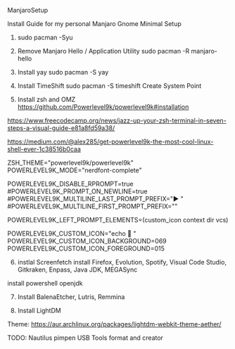 ManjaroSetup

Install Guide for my personal Manjaro Gnome Minimal Setup

1. sudo pacman -Syu

2. Remove Manjaro Hello / Application Utility
    sudo pacman -R manjaro-hello

3. Install yay
    sudo pacman -S yay

4. Install TimeShift
    sudo pacman -S timeshift
    Create System Point

5. Install zsh and OMZ
https://github.com/Powerlevel9k/powerlevel9k#installation

https://www.freecodecamp.org/news/jazz-up-your-zsh-terminal-in-seven-steps-a-visual-guide-e81a8fd59a38/

https://medium.com/@alex285/get-powerlevel9k-the-most-cool-linux-shell-ever-1c38516b0caa

ZSH_THEME="powerlevel9k/powerlevel9k"
POWERLEVEL9K_MODE="nerdfont-complete"

POWERLEVEL9K_DISABLE_RPROMPT=true
#POWERLEVEL9K_PROMPT_ON_NEWLINE=true
#POWERLEVEL9K_MULTILINE_LAST_PROMPT_PREFIX="▶ "
#POWERLEVEL9K_MULTILINE_FIRST_PROMPT_PREFIX=""

POWERLEVEL9K_LEFT_PROMPT_ELEMENTS=(custom_icon context dir vcs)

POWERLEVEL9K_CUSTOM_ICON="echo  "
POWERLEVEL9K_CUSTOM_ICON_BACKGROUND=069
POWERLEVEL9K_CUSTOM_ICON_FOREGROUND=015

6. instlal Screenfetch
install Firefox, Evolution, Spotify, Visual Code Studio, Gitkraken, Enpass, Java JDK, MEGASync

install powershell openjdk

7. Install BalenaEtcher, Lutris, Remmina

8. Install LightDM

Theme: https://aur.archlinux.org/packages/lightdm-webkit-theme-aether/

TODO:
Nautilus pimpen
USB Tools format and creator